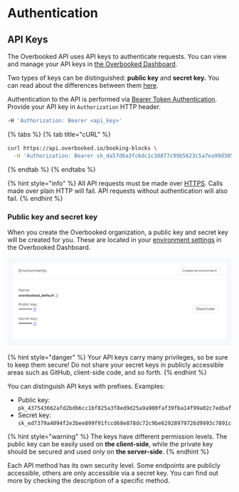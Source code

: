 # Authentication

## API Keys

The Overbooked API uses API keys to authenticate requests. You can view and manage your API keys in [the Overbooked Dashboard](https://dashboard.overbooked.io). 

Two types of keys can be distinguished: **public key** and **secret key.** You can read about the differences between them [here](authentication.md#public-key-and-secret-key).

Authentication to the API is performed via [Bearer Token Authentication](https://swagger.io/docs/specification/authentication/bearer-authentication/#:~:text=Bearer%20authentication%20%28also%20called%20token,the%20bearer%20of%20this%20token.%E2%80%9D). Provide your API key in `Authorization` HTTP header.

```bash
-H 'Authorization: Bearer <api_key>'
```

{% tabs %}
{% tab title="cURL" %}
```bash
curl https://api.overbooked.io/booking-blocks \
  -H 'Authorization: Bearer sk_da57d6a3fc6dc1c38877c99b5623c5a7ea99d305cb0ff0d072f3fafd99dd31c8'
```
{% endtab %}
{% endtabs %}

{% hint style="info" %}
All API requests must be made over [HTTPS](http://en.wikipedia.org/wiki/HTTP_Secure). Calls made over plain HTTP will fail. API requests without authentication will also fail.
{% endhint %}

### Public key and secret key

When you create the Overbooked organization, a public key and secret key will be created for you. These are located in your [environment settings](https://dashboard.overbooked.io/settings/environments) in the Overbooked Dashboard. 

![](../.gitbook/assets/screenshot-from-2020-12-08-20-14-43.png)

{% hint style="danger" %}
Your API keys carry many privileges, so be sure to keep them secure! Do not share your secret keys in publicly accessible areas such as GitHub, client-side code, and so forth.
{% endhint %}

You can distinguish API keys with prefixes. Examples:

* Public key: `pk_437543662afd2bdb6cc1bf825a3f8ed9d25a9a900faf39fba14f99a02c7edbaf`
* Secret key: `sk_ed7379a4094f2e3bee899f91fccd68e878dc72c9be62928979726d9993c7891c`

{% hint style="warning" %}
The keys have different permission levels. The public key can be easily used on **the client-side**, while the private key should be secured and used only on **the server-side**.
{% endhint %}

Each API method has its own security level. Some endpoints are publicly accessible, others are only accessible via a secret key. You can find out more by checking the description of a specific method.


